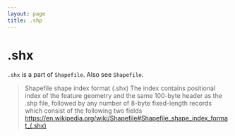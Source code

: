 ```yaml
---
layout: page
title: .shp
---
```


# .shx

`.shx` is a part of `Shapefile`.
Also see `Shapefile`.

> Shapefile shape index format (.shx)
> The index contains positional index of the feature geometry and the same 100-byte header as the .shp file, followed by any number of 8-byte fixed-length records which consist of the following two fields
> https://en.wikipedia.org/wiki/Shapefile#Shapefile_shape_index_format_(.shx)
